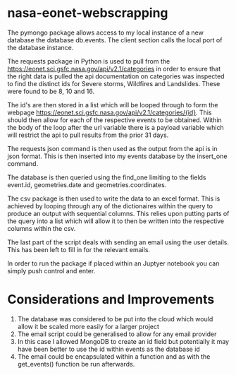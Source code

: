 # nasa-eonet-webscrapping

The pymongo package allows access to my local instance of a new database the database db.events. The client section calls the local port of the database instance.

The requests package in Python is used to pull from the https://eonet.sci.gsfc.nasa.gov/api/v2.1/categories in order to ensure that the right data is pulled the api documentation on categories was inspected to find the distinct ids for Severe storms, Wildfires and Landslides. These were found to be 8, 10 and 16.

The id's are then stored in a list which will be looped through to form the webpage https://eonet.sci.gsfc.nasa.gov/api/v2.1/categories/{id}. This should then allow for each of the respective events to be obtained. Within the body of the loop after the url variable there is a payload variable which will restrict the api to pull results from the prior 31 days.

The requests json command is then used as the output from the api is in json format. This is then inserted into my events database by the insert_one command.

The database is then queried using the find_one limiting to the fields event.id, geometries.date and geometries.coordinates.

The csv package is then used to write the data to an excel format. This is achieved by looping through any of the dictionaires within the query to produce an output with sequential columns. This relies upon putting parts of the query into a list which will allow it to then be written into the respective columns within the csv.

The last part of the script deals with sending an email using the user details. This has been left to fill in for the relevant emails.

In order to run the package if placed within an Juptyer notebook you can simply push control and enter.

# Considerations and Improvements

1) The database was considered to be put into the cloud which would allow it be scaled more easily for a larger project
2) The email script could be generalised to allow for any email provider
3) In this case I allowed MongoDB to create an id field but potentially it may have been better to use the id within events as the database id
4) The email could be encapsulated within a function and as with the get_events() function be run afterwards.
